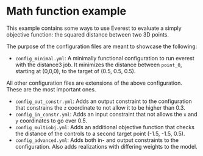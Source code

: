 # Math function example

This example contains some ways to use Everest to evaluate a simply objective function: the squared distance between two 3D points.

The purpose of the configuration files are meant to showcase the following:

- `config_minimal.yml`: A minimally functional configuration to run everest with the distance3 job. It minimizes the distance between `point_0`, starting at (0,0,0), to the target of (0.5, 0.5, 0.5).

All other configuration files are extensions of the above configuration. These are the most important ones.
- `config_out_constr.yml`: Adds an output constraint to the configuration that constrains the `z` coordinate to not allow it to be higher than 0.3.
- `config_in_constr.yml`:  Adds an input constraint that not allows the `x` and `y` coordinates to go over 0.5.
- `config_multiobj.yml`: Adds an additional objective function that checks the distance of the controls to a second target point (-1.5, -1.5, 0.5).
- `config_advanced.yml`: Adds both in- and output constraints to the configuration. Also adds realizations with differing weights to the model.
